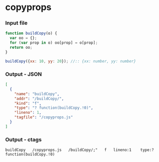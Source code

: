 # copyprops

### Input file

```js
function buildCopy(o) {
  var oo = {};
  for (var prop in o) oo[prop] = o[prop];
  return oo;
}

buildCopy({xx: 10, yy: 20}); //:: {xx: number, yy: number}
```

### Output - JSON

```json
[
  {
    "name": "buildCopy",
    "addr": "/buildCopy/",
    "kind": "f",
    "type": "? function(buildCopy.!0)",
    "lineno": 1,
    "tagfile": "/copyprops.js"
  }
]
```

### Output - ctags

```ctags
buildCopy	/copyprops.js	/buildCopy/;"	f	lineno:1	type:? function(buildCopy.!0)

```
